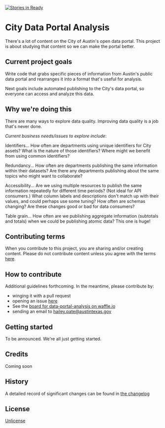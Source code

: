 [![Stories in Ready](https://badge.waffle.io/open-austin/data-portal-analysis.png?label=ready&title=Ready)](https://waffle.io/open-austin/data-portal-analysis)
# City Data Portal Analysis

There's a lot of content on the City of Austin's open data portal. This project is about studying that content so we can make the portal better.  

## Current project goals

Write code that grabs specific pieces of information from Austin's public data portal and rearranges it into a format that's useful for analysis. 

Next goals include automated publishing to the City's data portal, so everyone can access and analyze this data.

## Why we're doing this

There are many ways to explore data quality. Improving data quality is a job that's never done. 

_Current business needs/issues to explore include_:

Identifiers... How often are departments using unique identifiers for City assets? What is the nature of those identifiers? Where might we benefit from using common identifiers?

Redundancy... How often are departments publishing the same information within their datasets? Are there any departments publishing about the same topics who might want to collaborate?

Accessibility... Are we using multiple resources to publish the same information repeatedly for different time periods? (Not ideal for API consumers.) What column labels and descriptions don't match up with their values, and could perhaps use some tuning? How often are schemas changing? Are these changes good or bad for data consumers?

Table grain... How often are we publishing aggregate information (subtotals and totals) when we could be publishing atomic data? This one is huge!

## Contributing terms

When you contribute to this project, you are sharing and/or creating content. Please do not contribute content unless you agree with the terms [here](https://github.com/open-austin/data-portal-analysis/blob/master/CONTRIBUTING.md).

## How to contribute

Additional guidelines forthcoming. In the meantime, please contribute by:

* winging it with a pull request 
* opening an issue [here](https://github.com/open-austin/data-portal-analysis/issues)
* See the [board for data-portal-analysis on waffle.io](https://waffle.io/open-austin/data-portal-analysis)
* sending an email to hailey.pate@austintexas.gov

## Getting started

To be announced. We're all just getting started.

## Credits

Coming soon

## History

A detailed record of significant changes can be found in [the changelog](https://github.com/open-austin/data-portal-analysis/blob/master/CHANGELOG.md)

## License

[Unlicense](https://github.com/open-austin/data-portal-analysis/blob/master/LICENSE.md)
